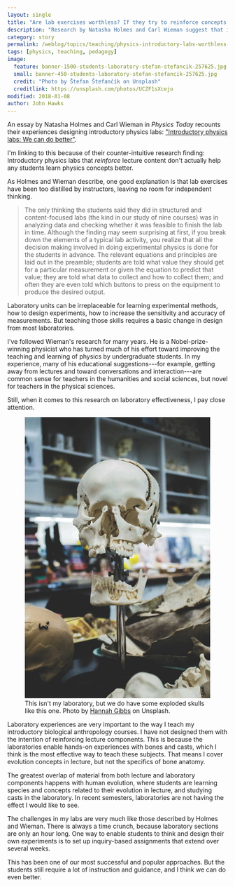 ```yaml
---
layout: single
title: "Are lab exercises worthless? If they try to reinforce concepts, maybe so."
description: "Research by Natasha Holmes and Carl Wieman suggest that introductory labs in physics are not doing the job most teachers think they should."
category: story
permalink: /weblog/topics/teaching/physics-introductory-labs-worthless-wieman-2018.html
tags: [physics, teaching, pedagogy]
image:
  feature: banner-1500-students-laboratory-stefan-stefancik-257625.jpg
  small: banner-450-students-laboratory-stefan-stefancik-257625.jpg
  credit: "Photo by Štefan Štefančík on Unsplash"
  creditlink: https://unsplash.com/photos/UCZF1sXcejo
modified: 2018-01-08
author: John Hawks
---
```



An essay by Natasha Holmes and Carl Wieman in <em>Physics Today</em> recounts their experiences designing introductory physics labs: <a href="http://physicstoday.scitation.org/doi/10.1063/PT.3.3816">"Introductory physics labs: We can do better"</a>.

I'm linking to this because of their counter-intuitive research finding: Introductory physics labs that <em>reinforce</em> lecture content don't actually help any students learn physics concepts better.

As Holmes and Wieman describe, one good explanation is that lab exercises have been too distilled by instructors, leaving no room for independent thinking.

<blockquote>The only thinking the students said they did in structured and content-focused labs (the kind in our study of nine courses) was in analyzing data and checking whether it was feasible to finish the lab in time. Although the finding may seem surprising at first, if you break down the elements of a typical lab activity, you realize that all the decision making involved in doing experimental physics is done for the students in advance. The relevant equations and principles are laid out in the preamble; students are told what value they should get for a particular measurement or given the equation to predict that value; they are told what data to collect and how to collect them; and often they are even told which buttons to press on the equipment to produce the desired output.</blockquote>

Laboratory units can be irreplaceable for learning experimental methods, how to design experiments, how to increase the sensitivity and accuracy of measurements. But teaching those skills requires a basic change in design from most laboratories.

I've followed Wieman's research for many years. He is a Nobel-prize-winning physicist who has turned much of his effort toward improving the teaching and learning of physics by undergraduate students. In my experience, many of his educational suggestions---for example, getting away from lectures and toward conversations and interaction---are common sense for teachers in the humanities and social sciences, but novel for teachers in the physical sciences.

Still, when it comes to this research on laboratory effectiveness, I pay close attention.

<figure>
<img src="/images/exploded-skull-hannah-gibbs-350004.jpg" alt="Exploded skull image" />
<figcaption>This isn't my laboratory, but we do have some exploded skulls like this one. Photo by <a href="https://unsplash.com/photos/Cnj-QtrqS6E">Hannah Gibbs</a> on Unsplash.</figcaption>
</figure>


Laboratory experiences are very important to the way I teach my introductory biological anthropology courses. I have not designed them with the intention of reinforcing lecture components. This is because the laboratories enable hands-on experiences with bones and casts, which I think is the most effective way to teach these subjects. That means I cover evolution concepts in lecture, but not the specifics of bone anatomy.

The greatest overlap of material from both lecture and laboratory components happens with human evolution, where students are learning species and concepts related to their evolution in lecture, and studying casts in the laboratory. In recent semesters, laboratories are not having the effect I would like to see.

The challenges in my labs are very much like those described by Holmes and Wieman. There is always a time crunch, because laboratory sections are only an hour long. One way to enable students to think and design their own experiments is to set up inquiry-based assignments that extend over several weeks.

This has been one of our most successful and popular approaches. But the students still require a lot of instruction and guidance, and I think we can do even better.


